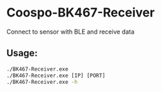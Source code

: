 # Coospo-BK467-Receiver 
Connect to sensor with BLE and receive data

## Usage:
```cmd
./BK467-Receiver.exe
./BK467-Receiver.exe [IP] [PORT]
./BK467-Receiver.exe -h
```
